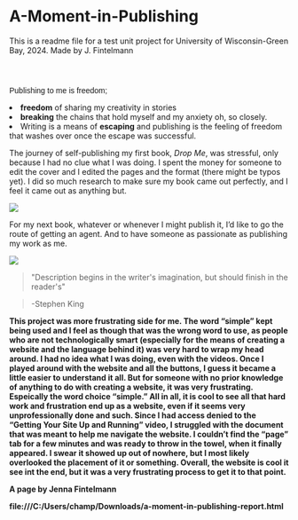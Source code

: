 # A-Moment-in-Publishing
This is a readme file for a test unit project for University of Wisconsin-Green Bay, 2024. Made by J. Fintelmann
<body>
<header></header>
<main></main>
<p style="font-family:arial">Publishing to me is freedom; <li><b>freedom</b> of sharing my creativity in stories</li><li> <b>breaking</b> the chains that hold myself and my anxiety oh, so closely.</li><li> Writing is a means of <b>escaping</b> and publishing is the feeling of freedom that washes over once the escape was successful. 

<p>The journey of self-publishing my first book, <i>Drop Me</i>, was stressful, only because I had no clue what I was doing. I spent the money for someone to edit the cover and I edited the pages and the format (there might be typos yet). I did so much research to make sure my book came out perfectly, and I feel it came out as anything but. </p>

<img src="https://m.media-amazon.com/images/I/71XDIVMz8uL._AC_UF1000,1000_QL80_.jpg" >
  
<p>For my next book, whatever or whenever I might publish it, I’d like to go the route of getting an agent. And to have someone as passionate as publishing my work as me. </p>

<img src="https://thumbs.dreamstime.com/b/book-falling-letters-23727380.jpg" >

<blockquote>"Description begins in the writer's imagination, but should finish in the reader's"</blockquote>
<blockquote> -Stephen King</blockquote>

<p><b><Reflection</b></p> 

<p>This project was more frustrating side for me. The word “simple” kept being used and I feel as though that was the wrong word to use, as people who are not technologically smart (especially for the means of creating a website and the language behind it) was very hard to wrap my head around. I had no idea what I was doing, even with the videos. Once I played around with the website and all the buttons, I guess it became a little easier to understand it all. But for someone with no prior knowledge of anything to do with creating a website, it was very frustrating. Espeically the word choice “simple.” All in all, it is cool to see all that hard work and frustration end up as a website, even if it seems very unprofessionally done and such. Since I had access denied to the  “Getting Your Site Up and Running” video, I struggled with the document that was meant to help me navigate the website. I couldn’t find the “page” tab  for a few minutes and was ready to throw in the towel, when it finally appeared. I swear it showed up out of nowhere, but I most likely overlooked the placement of it or something. Overall, the website is cool it see int the end, but it was a very frustrating process to get it to that point. </p>
<footer></footer>
A page by Jenna Fintelmann

file:///C:/Users/champ/Downloads/a-moment-in-publishing-report.html 

</body>

